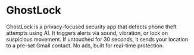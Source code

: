 # GhostLock
GhostLock is a privacy-focused security app that detects phone theft attempts using AI. It triggers alerts via sound, vibration, or lock on suspicious movement. If untouched for 30 seconds, it sends your location to a pre-set Gmail contact. No ads, built for real-time protection.
